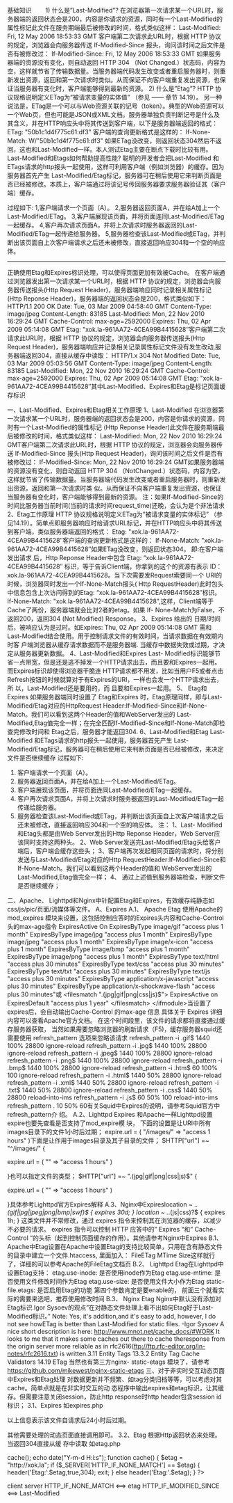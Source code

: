 基础知识
　　1) 什么是”Last-Modified”?
在浏览器第一次请求某一个URL时，服务器端的返回状态会是200，内容是你请求的资源，同时有一个Last-Modified的属性标记此文件在服务期端最后被修改的时间，格式类似这样：
Last-Modified: Fri, 12 May 2006 18:53:33 GMT
客户端第二次请求此URL时，根据 HTTP 协议的规定，浏览器会向服务器传送 If-Modified-Since 报头，询问该时间之后文件是否有被修改过：
If-Modified-Since: Fri, 12 May 2006 18:53:33 GMT
如果服务器端的资源没有变化，则自动返回 HTTP 304 （Not Changed.）状态码，内容为空，这样就节省了传输数据量。当服务器端代码发生改变或者重启服务器时，则重新发出资源，返回和第一次请求时类似。从而保证不向客户端重复发出资源，也保证当服务器有变化时，客户端能够得到最新的资源。
2) 什么是”Etag”?
HTTP 协议规格说明定义ETag为“被请求变量的实体值” （参见 —— 章节 14.19）。 另一种说法是，ETag是一个可以与Web资源关联的记号（token）。典型的Web资源可以一个Web页，但也可能是JSON或XML文档。服务器单独负责判断记号是什么及其含义，并在HTTP响应头中将其传送到客户端，以下是服务器端返回的格式：
ETag: "50b1c1d4f775c61:df3"
客户端的查询更新格式是这样的：
If-None-Match: W/"50b1c1d4f775c61:df3"
如果ETag没改变，则返回状态304然后不返回，这也和Last-Modified一样。本人测试Etag主要在断点下载时比较有用。
Last-Modified和Etags如何帮助提高性能?
聪明的开发者会把Last-Modified 和ETags请求的http报头一起使用，这样可利用客户端（例如浏览器）的缓存。因为服务器首先产生 Last-Modified/Etag标记，服务器可在稍后使用它来判断页面是否已经被修改。本质上，客户端通过将该记号传回服务器要求服务器验证其（客户端）缓存。

过程如下:
1,客户端请求一个页面（A）。
2,服务器返回页面A，并在给A加上一个Last-Modified/ETag。
3,客户端展现该页面，并将页面连同Last-Modified/ETag一起缓存。
4,客户再次请求页面A，并将上次请求时服务器返回的Last-Modified/ETag一起传递给服务器。
5,服务器检查该Last-Modified或ETag，并判断出该页面自上次客户端请求之后还未被修改，直接返回响应304和一个空的响应体。

------------------------------------------------------------------------------------------------
正确使用Etag和Expires标识处理，可以使得页面更加有效被Cache。
在客户端通过浏览器发出第一次请求某一个URL时，根据 HTTP 协议的规定，浏览器会向服务器传送报头(Http Request Header)，服务器端响应同时记录相关属性标记(Http Reponse Header)，服务器端的返回状态会是200，格式类似如下：
HTTP/1.1 200 OK
Date: Tue, 03 Mar 2009 04:58:40 GMT
Content-Type: image/jpeg
Content-Length: 83185
Last-Modified: Mon, 22 Nov 2010 16:29:24 GMT
Cache-Control: max-age=2592000
Expires: Thu, 02 Apr 2009 05:14:08 GMT
Etag: "xok.la-961AA72-4CEA99B4415628″客户端第二次请求此URL时，根据 HTTP 协议的规定，浏览器会向服务器传送报头(Http Request Header)，服务器端响应并记录相关记录属性标记文件没有发生改动,服务器端返回304，直接从缓存中读取：
HTTP/1.x 304 Not Modified
Date: Tue, 03 Mar 2009 05:03:56 GMT
Content-Type: image/jpeg
Content-Length: 83185
Last-Modified: Mon, 22 Nov 2010 16:29:24 GMT
Cache-Control: max-age=2592000
Expires: Thu, 02 Apr 2009 05:14:08 GMT
Etag: "xok.la-961AA72-4CEA99B4415628″其中Last-Modified、Expires和Etag是标记页面缓存标识

一、Last-Modified、Expires和Etag相关工作原理
1、Last-Modified
在浏览器第一次请求某一个URL时，服务器端的返回状态会是200，内容是你请求的资源，同时有一个Last-Modified的属性标记 (Http Reponse Header)此文件在服务期端最后被修改的时间，格式类似这样：
Last-Modified: Mon, 22 Nov 2010 16:29:24 GMT客户端第二次请求此URL时，根据 HTTP 协议的规定，浏览器会向服务器传送 If-Modified-Since 报头(Http Request Header)，询问该时间之后文件是否有被修改过：
If-Modified-Since: Mon, 22 Nov 2010 16:29:24 GMT如果服务器端的资源没有变化，则自动返回 HTTP 304 （NotChanged.）状态码，内容为空，这样就节省了传输数据量。当服务器端代码发生改变或者重启服务器时，则重新发出资源，返回和第一次请求时类 似。从而保证不向客户端重复发出资源，也保证当服务器有变化时，客户端能够得到最新的资源。
注：如果If-Modified-Since的时间比服务器当前时间(当前的请求时间request_time)还晚，会认为是个非法请求
2、Etag工作原理
HTTP 协议规格说明定义ETag为”被请求变量的实体标记” （参见14.19）。简单点即服务器响应时给请求URL标记，并在HTTP响应头中将其传送到客户端，类似服务器端返回的格式：
Etag: "xok.la-961AA72-4CEA99B4415628″客户端的查询更新格式是这样的：
If-None-Match: "xok.la-961AA72-4CEA99B4415628″如果ETag没改变，则返回状态304。
即:在客户端发出请求 后，Http Reponse Header中包含 Etag: “xok.la-961AA72-4CEA99B4415628″
标识，等于告诉Client端，你拿到的这个的资源有表示 ID：xok.la-961AA72-4CEA99B4415628。当下次需要发Request索要同一个 URI的时候，浏览器同时发出一个If-None-Match报头( Http RequestHeader)此时包头中信息包含上次访问得到的Etag: “xok.la-961AA72-4CEA99B4415628″标识。
If-None-Match: "xok.la-961AA72-4CEA99B4415628",这样，Client端等于Cache了两份，服务器端就会比对2者的etag。如果 If- None-Match为False，不返回200，返回304 (Not Modified) Response。
3、Expires
给出的 日期/时间后，被响应认为是过时。如Expires: Thu, 02 Apr 2009 05:14:08 GMT
需和Last-Modified结合使用。用于控制请求文件的有效时间，当请求数据在有效期内时客 户端浏览器从缓存请求数据而不是服务器端. 当缓存中数据失效或过期，才决定从服务器更新数据。
4、Last-Modified和Expires
Last- Modified标识能够节省一点带宽，但是还是逃不掉发一个HTTP请求出去，而且要和Expires一起用。而Expires标识却使得浏览器干脆连 HTTP请求都不用发，比如当用户F5或者点击Refresh按钮的时候就算对于有Expires的URI，一样也会发一个HTTP请求出去，所 以，Last-Modified还是要用的，而 且要和Expires一起用。
5、 Etag和Expires
如果服务器端同时设置了 Etag和Expires 时，Etag原理同样，即与Last-Modified/Etag对应的HttpRequest Header:If-Modified-Since和If-None-Match。我们可以看到这两个Header的值和WebServer发出的 Last-Modified,Etag值完全一样；在完全匹配If-Modified-Since和If-None-Match即检查完修改时间和 Etag之后，服务器才能返回304.
6、Last-Modified和Etag
Last-Modified 和ETags请求的http报头一起使用，服务器首先产生 Last-Modified/Etag标记，服务器可在稍后使用它来判断页面是否已经被修改，来决定文件是否继续缓存
过程如下:
1. 客户端请求一个页面（A）。
2. 服务器返回页面A，并在给A加上一个Last-Modified/ETag。
3. 客户端展现该页面，并将页面连同Last-Modified/ETag一起缓存。
4. 客户再次请求页面A，并将上次请求时服务器返回的Last-Modified/ETag一起传递给服务器。
5. 服务器检查该Last-Modified或ETag，并判断出该页面自上次客户端请求之后还未被修改，直接返回响应304和一个空的响应体。
注：
1、Last- Modified和Etag头都是由Web Server发出的Http Reponse Header，Web Server应该同时支持这两种头。
2、Web Server发送完Last-Modified/Etag头给客户端后，客户端会缓存这些头；
3、客户端再次发起相同页面的请求时，将分别发送与Last-Modified/Etag对应的Http RequestHeader:If-Modified-Since和If-None-Match。我们可以看到这两个Header的值和 WebServer发出的Last-Modified,Etag值完全一样；
4、 通过上述值到服务器端检查，判断文件是否继续缓存；

二、Apache、 Lighttpd和Nginx中针配置Etag和Expires，有效缓存纯静态如css/js/pic/页面/流媒体等文件。
A、Expires
A.1、 Apache Etag
使用Apache的mod_expires 模块来设置，这包括控制应答时的Expires头内容和Cache-Control头的max-age指令
ExpiresActive On
ExpiresByType image/gif "access plus 1 month"
ExpiresByType image/jpg "access plus 1 month"
ExpiresByType image/jpeg "access plus 1 month"
ExpiresByType image/x-icon "access plus 1 month"
ExpiresByType image/bmp "access plus 1 month"
ExpiresByType image/png "access plus 1 month"
ExpiresByType text/html "access plus 30 minutes"
ExpiresByType text/css  "access plus 30 minutes"
ExpiresByType text/txt  "access plus 30 minutes"
ExpiresByType text/js   "access plus 30 minutes"
ExpiresByType application/x-javascript   "access plus 30 minutes"
ExpiresByType application/x-shockwave-flash     "access plus 30 minutes"或
<ifmodule mod_expires.c>
    <filesmatch ".(jpg|gif|png|css|js)$">
    ExpiresActive on
    ExpiresDefault "access plus 1 year"
    </filesmatch>
</ifmodule>当设置了expires后，会自动输出Cache-Control 的max-age 信息
具体关于 Expires 详细内容可以查看Apache官方文档。
在这个时间段里，该文件的请求都将直接通过缓存服务器获取，
当然如果需要忽略浏览器的刷新请求（F5)，缓存服务器squid还需要使用 refresh_pattern 选项来忽略该请求
refresh_pattern -i .gif$ 1440 100% 28800 ignore-reload
refresh_pattern -i .jpg$ 1440 100% 28800 ignore-reload
refresh_pattern -i .jpeg$ 1440 100% 28800 ignore-reload
refresh_pattern -i .png$ 1440 100% 28800 ignore-reload
refresh_pattern -i .bmp$ 1440 100% 28800 ignore-reload
refresh_pattern -i .htm$ 60 100% 100 ignore-reload
refresh_pattern -i .html$ 1440 50% 28800 ignore-reload
refresh_pattern -i .xml$ 1440 50% 28800 ignore-reload
refresh_pattern -i .txt$ 1440 50% 28800 ignore-reload
refresh_pattern -i .css$ 1440 50% 28800 reload-into-ims
refresh_pattern -i .js$ 60 50% 100 reload-into-ims
refresh_pattern . 10 50% 60有关Squid中Expires的说明，请参考Squid官方中refresh_pattern介 绍。
A.2、Lighttpd Expires
和Apache一样Lighttpd设置expire也要先查看是否支持了mod_expire模 块，
下面的设置是让URI中所有images目录下的文件1小时后过期；
expire.url = ( "/images/" => "access 1 hours" )下面是让作用于images目录及其子目录的文件；
$HTTP["url"] =~ "^/images/" {

expire.url = ( "" => "access 1 hours" )

}也可以指定文件的类型；
$HTTP["url"] =~ ".(jpg|gif|png|css|js)$" {

expire.url = ( "" => "access 1 hours" )

}具体参考Lighttpd官方Expires解释
A.3、Nginx中Expireslocation ~ .*.(gif|jpg|jpeg|png|bmp|swf)$
{
expires 30d;
}
location ~ .*.(js|css)?$
{
expires 1h;
} 这类文件并不常修改，通过 expires 指令来控制其在浏览器的缓存，以减少不必要的请求。 expires 指令可以控制 HTTP 应答中的” Expires “和” Cache-Control “的头标（起到控制页面缓存的作用）。其他请参考Nginx中Expires
B.1、Apache中Etag设置在Apache中设置Etag的支持比较简单，只用在含有静态文件的目录中建立一个文件.htaccess, 里面加入：
FileETag MTime Size这样就行了，详细的可以参考Apache的FileEtag文档页
B.2、 Lighttpd Etag在Lighttpd中设置Etag支持：
etag.use-inode: 是否使用inode作为Etag
etag.use-mtime: 是否使用文件修改时间作为Etag
etag.use-size: 是否使用文件大小作为Etag
static-file.etags: 是否启用Etag的功能
第四个参数肯定是要enable的， 前面三个就看实际的需要来选吧，推荐使用修改时间
B.3、 Nginx Etag
Nginx中默认没有添加对Etag标识.Igor Sysoev的观点”在对静态文件处理上看不出如何Etag好于Last-Modified标识。”
Note:
Yes, it's addition,and it's easy to add, however, I do not see howETag is better than Last-Modified for static files. -Igor Sysoev
A nice short description is here:
http://www.mnot.net/cache_docs/#WORK
It looks to me that it makes some caches out there to cache theresponse from the origin server more reliable as in rfc2616(ftp://ftp.rfc-editor.org/in-notes/rfc2616.txt) is written.3.11 Entity Tags 13.3.2 Entity Tag Cache Validators 14.19 ETag
当然也有第三方nginx- static-etags 模块了，请参考
https://github.com/mikewest/nginx-static-etags
三、对于非实时交互动态页面中Expires和Etag处理
对数据更新并不频繁、如tag分类归档等等，可以考虑对其cache。简单点就是在非实时交互的动 态程序中输出expires和etag标识，让其缓存。但需要注意关闭session，防止http response时http header包含session id标识；
3.1、Expires
如expires.php
<?php

header('Cache-Control: max-age=86400,must-revalidate');

header('Last-Modified: ' .gmdate('D, d M Y H:i:s') . ' GMT' );

header("Expires: " .gmdate ('D, d M Y H:i:s', time() + '86400′ ). ' GMT');

?>以上信息表示该文件自请求后24小时后过期。
其他需要处理的动态页面直接调用即可。
3.2、Etag
根据Http返回状态来处理。当返回304直接从缓 存中读取
如etag.php
>
cache();
echo date("Y-m-d H:i:s");
function cache()
{
$etag = "http://xok.la";
if ($_SERVER['HTTP_IF_NONE_MATCH'] == $etag)
{
header('Etag:'.$etag,true,304);
exit;
}
else header('Etag:'.$etag);
}
?>

client                                          server
HTTP_IF_NONE_MATCH          <==> etag
HTTP_IF_MODIFIED_SINCE      <==> Last-Modified